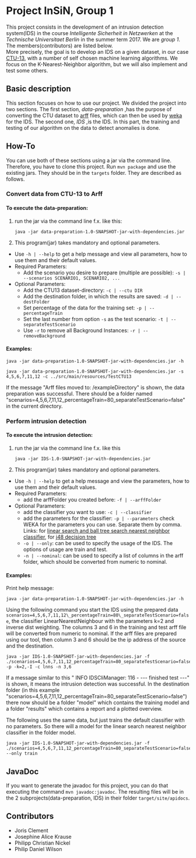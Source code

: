 # Project InSiN, Group 1
This project consists in the development of an intrusion detection system(IDS)
in the course _Intelligente Sicherheit in Netzwerken_
at the _Technische Universitaet Berlin_ in the summer term 2017.
We are _group 1_. The members(contributors) are listed below.<br/>
More precisely, the goal is to develop an IDS on a given dataset, in our case
[CTU-13](http://mcfp.weebly.com/the-ctu-13-dataset-a-labeled-dataset-with-botnet-normal-and-background-traffic.html),
with a number of self chosen machine learning algorithms.
We focus on the K-Nearest-Neighbor algorithm, but we will also implement and test
some others.


## Basic description
This section focuses on how to use our project. We divided the project into two
sections.
The first section, _data-preparation_ ,has the purpose of converting the CTU dataset to
[arff](https://weka.wikispaces.com/ARFF) files,
which can then be used by [weka](http://www.cs.waikato.ac.nz/ml/weka/)
for the IDS.
The second one, _IDS_ ,is the IDS.
In this part, the training and testing of our algorithm on the data to detect
anomalies is done.


## How-To
You can use both of these sections using a jar via the command line.
Therefore, you have to clone this project.
Run ```mvn package``` and use the existing jars. They should be in the
```targets``` folder.
They are described as follows.


### Convert data from CTU-13 to Arff

#### To execute the data-preparation:
1. run the jar via the command line f.x. like this:
   ```
   java -jar data-preparation-1.0-SNAPSHOT-jar-with-dependencies.jar
   ```
2. This program(jar) takes mandatory and optional parameters.
  * Use `-h | --help` to get a help message and view all parameters,
    how to use them and their default values.
  * Required Parameters:
     * Add the scenario you desire to prepare (multiple are possible):
       `-s | --scenarios SCENARIO1, SCENARIO2, ...`
  * Optional Parameters:
      * Add the CTU13 dataset-directory:
        `-c | --ctu DIR`
      * Add the destination folder, in which the results are saved: `-d | --destFolder`
      * Set percentage of the data for the training set: `-p | --percentageTrain`
      * Set the last number from option `-s` as the test scenario: `-t | --separateTestScenario`
      * Use `-r` to remove all Background Instances: `-r | --removeBackground`


#### Examples:
```
java -jar data-preparation-1.0-SNAPSHOT-jar-with-dependencies.jar -h
```
```
java -jar data-preparation-1.0-SNAPSHOT-jar-with-dependencies.jar -s 4,5,6,7,11,12 -c ../src/main/resources/TestCTU13
```

If the message "Arff files moved to: /exampleDirectory" is shown, the data preparation was successful.
There should be a folder named "scenarios=4,5,6,7,11,12_percentageTrain=80_separateTestScenario=false" in the current directory.



### Perform intrusion detection

#### To execute the intrusion detection:
1. run the jar via the command line f.x. like this
   ```
   java -jar IDS-1.0-SNAPSHOT-jar-with-dependencies.jar
   ```
2. This program(jar) takes mandatory and optional parameters.
  * Use `-h | --help` to get a help message and view the parameters,
    how to use them and their default values.
  * Required Parameters:
      * add the arffFolder you created before: `-f | --arffFolder`
  * Optional Parameters:
      * add the classifier you want to use: `-c | --classifier`
      * add the parameters for the classifier: `-p | --parameters`
        check WEKA for the parameters you can use. Separate them by comma. Links:
        for [linear search and ball tree search nearest neighbor classifier](http://weka.sourceforge.net/doc.dev/weka/classifiers/lazy/IBk.html),
        for [j48 decision tree](http://weka.sourceforge.net/doc.dev/weka/classifiers/trees/J48.html)
      * `-o | --only`: can be used to specify the usage of the IDS. The options of usage are train and test.
      * `-n | --nominal`: can be used to specify a list of columns in the arff folder,
                          which should be converted from numeric to nominal.


#### Examples:
Print help message:
```
java -jar data-preparation-1.0-SNAPSHOT-jar-with-dependencies.jar -h
```

Using the following command you start the IDS using the prepared data `scenarios=4,5,6,7,11,12\_percentageTrain=80\_separateTestScenario=false`, the classifier LinearNearestNeighbour with the parameters k=2 and inverse dist weighting.
The columns 3 and 6 in the training and test arff file will be converted from
numeric to nominal. If the arff files are prepared using our tool, then column 3
and 6 should be the ip address of the source and the destination.

```
java -jar IDS-1.0-SNAPSHOT-jar-with-dependencies.jar -f ./scenarios=4,5,6,7,11,12_percentageTrain=80_separateTestScenario=false -p -k=2,-I -c lnns -n 3,6
```
If a message similar to this " INFO IDSCliManager: 116 - --- finished test ---" is shown,
it means the intrusion detection was successful.
In the destination folder (in this example "scenarios=4,5,6,7,11,12_percentageTrain=80_separateTestScenario=false") there now should be a folder "model" which contains the training model and a folder "results" which contains a report and a plotted overview.

The following uses the same data, but just trains the default classifier with no
parameters. So there will a model for the linear search nearest neighbor
classifier in the folder model.
```
java -jar IDS-1.0-SNAPSHOT-jar-with-dependencies.jar -f ./scenarios=4,5,6,7,11,12_percentageTrain=80_separateTestScenario=false --only train
```



## JavaDoc
If you want to generate the javadoc for this project,
you can do that executing the command `mvn javadoc:javadoc`.
The resulting files will be in the 2 subprojects(data-preparation, IDS) in their
folder `target/site/apidocs`.



## Contributors
* Joris Clement
* Josephine Alice Krause
* Philipp Christian Nickel
* Philip Daniel Wilson
